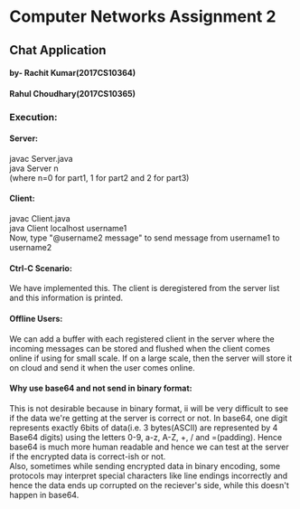 # Computer Networks Assignment 2
## Chat Application
#### by- Rachit Kumar(2017CS10364)
####        Rahul Choudhary(2017CS10365)

### Execution:
#### Server:
javac Server.java   
java Server n   
(where n=0 for part1, 1 for part2 and 2 for part3)
#### Client:
javac Client.java   
java Client localhost username1   
Now, type "@username2 message" to send message from username1 to username2

#### Ctrl-C Scenario:
We have implemented this. The client is deregistered from the server list and this information is printed.

#### Offline Users:
We can add a buffer with each registered client in the server where the incoming messages can be stored and flushed when the client comes online if using for small scale. If on a large scale, then the server will store it on cloud and send it when the user comes online.

#### Why use base64 and not send in binary format:
This is not desirable because in binary format, ii will be very difficult to see if the data we're getting at the server is correct or not. In base64, one digit represents exactly 6bits of data(i.e. 3 bytes(ASCII) are represented by 4 Base64 digits) using the letters 0-9, a-z, A-Z, +, / and =(padding). Hence base64 is much more human readable and hence we can test at the server if the encrypted data is correct-ish or not.  
Also, sometimes while sending encrypted data in binary encoding, some protocols may interpret special characters like line endings incorrectly and hence the data ends up corrupted on the reciever's side, while this doesn't happen in base64.
